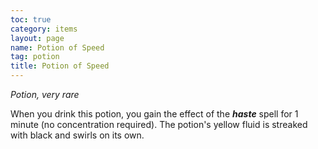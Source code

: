 ```yaml
---
toc: true
category: items
layout: page
name: Potion of Speed
tag: potion
title: Potion of Speed 
---
```

_Potion, very rare_ 

When you drink this potion, you gain the effect of the **_haste_** spell for 1 minute (no concentration required). The potion's yellow fluid is streaked with black and swirls on its own. 
